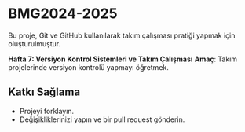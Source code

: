 # BMG2024-2025
Bu proje, Git ve GitHub kullanılarak takım çalışması pratiği yapmak için oluşturulmuştur.

**Hafta 7: Versiyon Kontrol Sistemleri ve Takım Çalışması**
**Amaç**: Takım projelerinde versiyon kontrolü yapmayı öğretmek.

## Katkı Sağlama
- Projeyi forklayın.
- Değişikliklerinizi yapın ve bir pull request gönderin.
